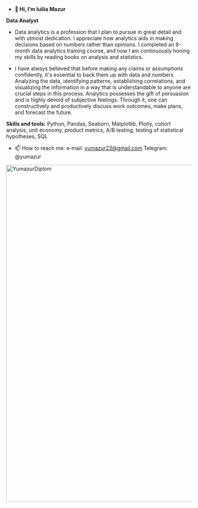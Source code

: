 - **👋 Hi, I’m Iuliia Mazur**

**Data Analyst**

- Data analytics is a profession that I plan to pursue in great detail and with utmost dedication. I appreciate how analytics aids in making decisions based on numbers rather than opinions. I completed an 8-month data analytics training course, and now I am continuously honing my skills by reading books on analysis and statistics. 

- I have always believed that before making any claims or assumptions confidently, it's essential to back them up with data and numbers. Analyzing the data, identifying patterns, establishing correlations, and visualizing the information in a way that is understandable to anyone are crucial steps in this process.
Analytics possesses the gift of persuasion and is highly devoid of subjective feelings. Through it, one can constructively and productively discuss work outcomes, make plans, and forecast the future.

**Skills and tools:**
Python, Pandas, Seaborn, Matplotlib, Plotly, cohort analysis, unit economy, product metrics, A/B testing, testing of statistical hypotheses, SQL


- 📫 How to reach me:
  e-mail: yumazur23@gmail.com Telegram: @yumazur
<img width="914" alt="YumazurDiplom" src="https://github.com/yumazur/yumazur/assets/140715941/326b9e4b-0914-453d-bf2c-743d554fb4b6">


  
<!---
yumazur/yumazur is a ✨ special ✨ repository because its `README.md` (this file) appears on your GitHub profile.
You can click the Preview link to take a look at your changes.
--->
